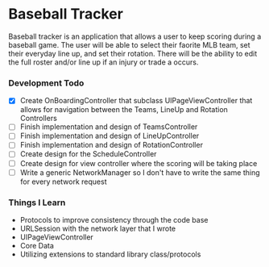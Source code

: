 # Baseball Tracker
Baseball tracker is an application that allows a user to keep scoring during a baseball game. The user will be able to select their faorite MLB team, set their everyday line up, and set their rotation. There will be the ability to edit the full roster and/or line up if an injury or trade a occurs.

### Development Todo
- [X] Create OnBoardingController that subclass UIPageViewController that allows for navigation between the Teams, LineUp and Rotation Controllers
- [ ] Finish implementation and design of TeamsController
- [ ] Finish implementation and design of LineUpController
- [ ] Finish implementation and design of RotationController
- [ ] Create design for the ScheduleController
- [ ] Create design for view controller where the scoring will be taking place
- [ ] Write a generic NetworkManager so I don't have to write the same thing for every network request

### Things I Learn
 - Protocols to improve consistency through the code base
 - URLSession with the network layer that I wrote
 - UIPageViewController
 - Core Data
 - Utilizing extensions to standard library class/protocols 
